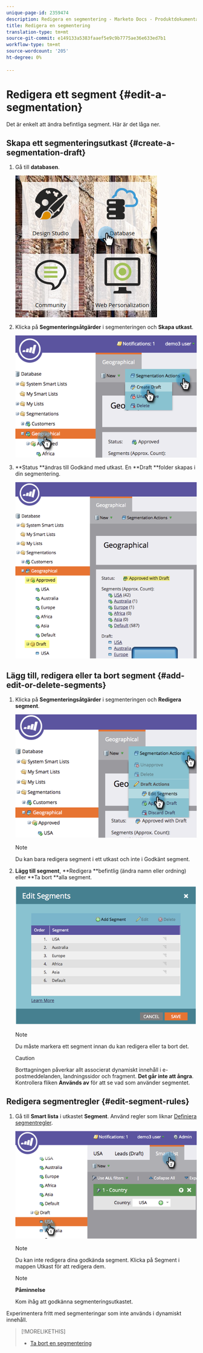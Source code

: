 ```yaml
---
unique-page-id: 2359474
description: Redigera en segmentering - Marketo Docs - Produktdokumentation
title: Redigera en segmentering
translation-type: tm+mt
source-git-commit: e149133a5383faaef5e9c9b7775ae36e633ed7b1
workflow-type: tm+mt
source-wordcount: '205'
ht-degree: 0%

---
```



# Redigera ett segment {#edit-a-segmentation}

Det är enkelt att ändra befintliga segment. Här är det låga ner.

## Skapa ett segmenteringsutkast {#create-a-segmentation-draft}

1. Gå till **databasen**.

   ![](assets/db.png)

1. Klicka på **Segmenteringsåtgärder** i segmenteringen och **Skapa utkast**.

   ![](assets/two.png)

1. **Status **ändras till Godkänd med utkast. En **Draft **folder skapas i din segmentering.

   ![](assets/three.png)

## Lägg till, redigera eller ta bort segment {#add-edit-or-delete-segments}

1. Klicka på **Segmenteringsåtgärder** i segmenteringen och **Redigera segment**.

   ![](assets/four.png)

   >[!NOTE]
   >
   >Du kan bara redigera segment i ett utkast och inte i Godkänt segment.

1. **Lägg till segment**, **Redigera **befintlig (ändra namn eller ordning) eller **Ta bort **alla segment.

   ![](assets/image2014-9-16-9-3a6-3a9.png)

   >[!NOTE]
   >
   >Du måste markera ett segment innan du kan redigera eller ta bort det.

   >[!CAUTION]
   >
   >Borttagningen påverkar allt associerat dynamiskt innehåll i e-postmeddelanden, landningssidor och fragment. **Det går inte att ångra**. Kontrollera fliken **Används av** för att se vad som använder segmentet.

## Redigera segmentregler {#edit-segment-rules}

1. Gå till **Smart lista** i utkastet **Segment**. Använd regler som liknar [Definiera segmentregler](http://docs.marketo.com/display/public/DOCS/Define+Segment+Rules).

   ![](assets/image2014-9-16-9-3a6-3a20.png)

   >[!NOTE]
   >
   >Du kan inte redigera dina godkända segment. Klicka på Segment i mappen Utkast för att redigera dem.

   >[!NOTE]
   >
   >**Påminnelse**
   >
   >
   >Kom ihåg att godkänna segmenteringsutkastet.

Experimentera fritt med segmenteringar som inte används i dynamiskt innehåll.

>[!MORELIKETHIS]
>
>* [Ta bort en segmentering](delete-a-segmentation.md)

>



